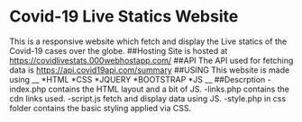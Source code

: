 # Covid-19 Live Statics Website 
This is a responsive website which fetch and display the Live statics of the Covid-19 cases over the globe.
##Hosting
Site is hosted at https://covidlivestats.000webhostapp.com/
##API
The API used for fetching data is https://api.covid19api.com/summary
##USING
This website is made using
__
*HTML
*CSS
*JQUERY
*BOOTSTRAP
*JS
__
##Descrption
-index.php contains the HTML layout and a bit of JS.
-links.php contains the cdn links used.
-script.js fetch and display data using JS.
-style.php in css folder contains the basic styling applied via CSS.

